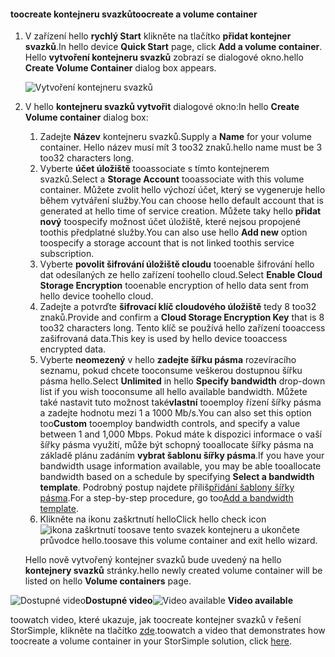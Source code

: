 <!--author=SharS last changed: 9/17/15-->

#### <a name="toocreate-a-volume-container"></a><span data-ttu-id="bdd7e-101">toocreate kontejneru svazků</span><span class="sxs-lookup"><span data-stu-id="bdd7e-101">toocreate a volume container</span></span>
1. <span data-ttu-id="bdd7e-102">V zařízení hello **rychlý Start** klikněte na tlačítko **přidat kontejner svazků**.</span><span class="sxs-lookup"><span data-stu-id="bdd7e-102">In hello device **Quick Start** page, click **Add a volume container**.</span></span> <span data-ttu-id="bdd7e-103">Hello **vytvoření kontejneru svazků** zobrazí se dialogové okno.</span><span class="sxs-lookup"><span data-stu-id="bdd7e-103">hello **Create Volume Container** dialog box appears.</span></span>
   
    ![Vytvoření kontejneru svazků](./media/storsimple-create-volume-container/HCS_CreateVolumeContainerM-include.png)
2. <span data-ttu-id="bdd7e-105">V hello **kontejneru svazků vytvořit** dialogové okno:</span><span class="sxs-lookup"><span data-stu-id="bdd7e-105">In hello **Create Volume container** dialog box:</span></span>
   
   1. <span data-ttu-id="bdd7e-106">Zadejte **Název** kontejneru svazků.</span><span class="sxs-lookup"><span data-stu-id="bdd7e-106">Supply a **Name** for your volume container.</span></span> <span data-ttu-id="bdd7e-107">Hello název musí mít 3 too32 znaků.</span><span class="sxs-lookup"><span data-stu-id="bdd7e-107">hello name must be 3 too32 characters long.</span></span>
   2. <span data-ttu-id="bdd7e-108">Vyberte **účet úložiště** tooassociate s tímto kontejnerem svazků.</span><span class="sxs-lookup"><span data-stu-id="bdd7e-108">Select a **Storage Account** tooassociate with this volume container.</span></span> <span data-ttu-id="bdd7e-109">Můžete zvolit hello výchozí účet, který se vygeneruje hello během vytváření služby.</span><span class="sxs-lookup"><span data-stu-id="bdd7e-109">You can choose hello default account that is generated at hello time of service creation.</span></span> <span data-ttu-id="bdd7e-110">Můžete taky hello **přidat nový** toospecify možnost účet úložiště, které nejsou propojené toothis předplatné služby.</span><span class="sxs-lookup"><span data-stu-id="bdd7e-110">You can also use hello **Add new** option toospecify a storage account that is not linked toothis service subscription.</span></span>
   3. <span data-ttu-id="bdd7e-111">Vyberte **povolit šifrování úložiště cloudu** tooenable šifrování hello dat odesílaných ze hello zařízení toohello cloud.</span><span class="sxs-lookup"><span data-stu-id="bdd7e-111">Select **Enable Cloud Storage Encryption** tooenable encryption of hello data sent from hello device toohello cloud.</span></span>
   4. <span data-ttu-id="bdd7e-112">Zadejte a potvrďte **šifrovací klíč cloudového úložiště** tedy 8 too32 znaků.</span><span class="sxs-lookup"><span data-stu-id="bdd7e-112">Provide and confirm a **Cloud Storage Encryption Key** that is 8 too32 characters long.</span></span> <span data-ttu-id="bdd7e-113">Tento klíč se používá hello zařízení tooaccess zašifrovaná data.</span><span class="sxs-lookup"><span data-stu-id="bdd7e-113">This key is used by hello device tooaccess encrypted data.</span></span>
   5. <span data-ttu-id="bdd7e-114">Vyberte **neomezený** v hello **zadejte šířku pásma** rozevíracího seznamu, pokud chcete tooconsume veškerou dostupnou šířku pásma hello.</span><span class="sxs-lookup"><span data-stu-id="bdd7e-114">Select **Unlimited** in hello **Specify bandwidth** drop-down list if you wish tooconsume all hello available bandwidth.</span></span> <span data-ttu-id="bdd7e-115">Můžete také nastavit tuto možnost také**vlastní** tooemploy řízení šířky pásma a zadejte hodnotu mezi 1 a 1000 Mb/s.</span><span class="sxs-lookup"><span data-stu-id="bdd7e-115">You can also set this option too**Custom** tooemploy bandwidth controls, and specify a value between 1 and 1,000 Mbps.</span></span> 
      <span data-ttu-id="bdd7e-116">Pokud máte k dispozici informace o vaší šířky pásma využití, může být schopný tooallocate šířky pásma na základě plánu zadáním **vybrat šablonu šířky pásma**.</span><span class="sxs-lookup"><span data-stu-id="bdd7e-116">If you have your bandwidth usage information available, you may be able tooallocate bandwidth based on a schedule by specifying **Select a bandwidth template**.</span></span> <span data-ttu-id="bdd7e-117">Podrobný postup najdete příliš[přidání šablony šířky pásma](../articles/storsimple/storsimple-manage-bandwidth-templates.md#add-a-bandwidth-template).</span><span class="sxs-lookup"><span data-stu-id="bdd7e-117">For a step-by-step procedure, go too[Add a bandwidth template](../articles/storsimple/storsimple-manage-bandwidth-templates.md#add-a-bandwidth-template).</span></span>
   6. <span data-ttu-id="bdd7e-118">Klikněte na ikonu zaškrtnutí hello</span><span class="sxs-lookup"><span data-stu-id="bdd7e-118">Click hello check icon</span></span> ![ikona zaškrtnutí](./media/storsimple-create-volume-container/HCS_CheckIcon-include.png) <span data-ttu-id="bdd7e-120">toosave tento svazek kontejneru a ukončete průvodce hello.</span><span class="sxs-lookup"><span data-stu-id="bdd7e-120">toosave this volume container and exit hello wizard.</span></span> 
   
   <span data-ttu-id="bdd7e-121">Hello nově vytvořený kontejner svazků bude uvedený na hello **kontejnery svazků** stránky.</span><span class="sxs-lookup"><span data-stu-id="bdd7e-121">hello newly created volume container will be listed on hello **Volume containers** page.</span></span>

<span data-ttu-id="bdd7e-122">![Dostupné video](./media/storsimple-create-volume-container/Video_icon.png)**Dostupné video**</span><span class="sxs-lookup"><span data-stu-id="bdd7e-122">![Video available](./media/storsimple-create-volume-container/Video_icon.png) **Video available**</span></span>

<span data-ttu-id="bdd7e-123">toowatch video, které ukazuje, jak toocreate kontejner svazků v řešení StorSimple, klikněte na tlačítko [zde](https://azure.microsoft.com/documentation/videos/create-a-volume-container-in-your-storsimple-solution/).</span><span class="sxs-lookup"><span data-stu-id="bdd7e-123">toowatch a video that demonstrates how toocreate a volume container in your StorSimple solution, click [here](https://azure.microsoft.com/documentation/videos/create-a-volume-container-in-your-storsimple-solution/).</span></span>

